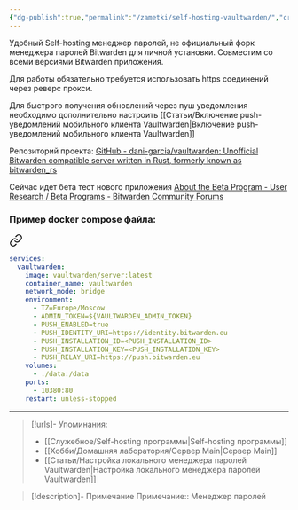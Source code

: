 ```yaml
---
{"dg-publish":true,"permalink":"/zametki/self-hosting-vaultwarden/","created":"2024-07-03 19:56","updated":"2025-06-10T02:13:49+03:00"}
---
```


Удобный Self-hosting менеджер паролей, не официальный форк менеджера паролей Bitwarden для личной установки. Совместим со всеми версиями Bitwarden приложения. 

Для работы обязательно требуется использовать https соединений через реверс прокси.

Для быстрого получения обновлений через пуш уведомления необходимо дополнительно настроить [[Статьи/Включение push-уведомлений мобильного клиента Vaultwarden\|Включение push-уведомлений мобильного клиента Vaultwarden]]

Репозиторий проекта: [GitHub - dani-garcia/vaultwarden: Unofficial Bitwarden compatible server written in Rust, formerly known as bitwarden\_rs](https://github.com/dani-garcia/vaultwarden)

Сейчас идет бета тест нового приложения [About the Beta Program - User Research / Beta Programs - Bitwarden Community Forums](https://community.bitwarden.com/t/about-the-beta-program/39185/57)

### Пример docker compose файла:

<div class="transclusion internal-embed is-loaded"><a class="markdown-embed-link" href="/docker-compose/vaultwarden/" aria-label="Open link"><svg xmlns="http://www.w3.org/2000/svg" width="24" height="24" viewBox="0 0 24 24" fill="none" stroke="currentColor" stroke-width="2" stroke-linecap="round" stroke-linejoin="round" class="svg-icon lucide-link"><path d="M10 13a5 5 0 0 0 7.54.54l3-3a5 5 0 0 0-7.07-7.07l-1.72 1.71"></path><path d="M14 11a5 5 0 0 0-7.54-.54l-3 3a5 5 0 0 0 7.07 7.07l1.71-1.71"></path></svg></a><div class="markdown-embed">





```yaml
services:
  vaultwarden:
    image: vaultwarden/server:latest
    container_name: vaultwarden
    network_mode: bridge
    environment:
      - TZ=Europe/Moscow
      - ADMIN_TOKEN=${VAULTWARDEN_ADMIN_TOKEN}
      - PUSH_ENABLED=true
      - PUSH_IDENTITY_URI=https://identity.bitwarden.eu
      - PUSH_INSTALLATION_ID=<PUSH_INSTALLATION_ID>
      - PUSH_INSTALLATION_KEY=<PUSH_INSTALLATION_KEY>
      - PUSH_RELAY_URI=https://push.bitwarden.eu
    volumes:
      - ./data:/data
    ports:
      - 10380:80
    restart: unless-stopped
```



</div></div>


---
> [!urls]- Упоминания:
> - [[Служебное/Self-hosting программы\|Self-hosting программы]]
> - [[Хобби/Домашняя лаборатория/Сервер Main\|Сервер Main]]
> - [[Статьи/Настройка локального менеджера паролей Vaultwarden\|Настройка локального менеджера паролей Vaultwarden]]

> [!description]- Примечание
> Примечание:: Менеджер паролей

